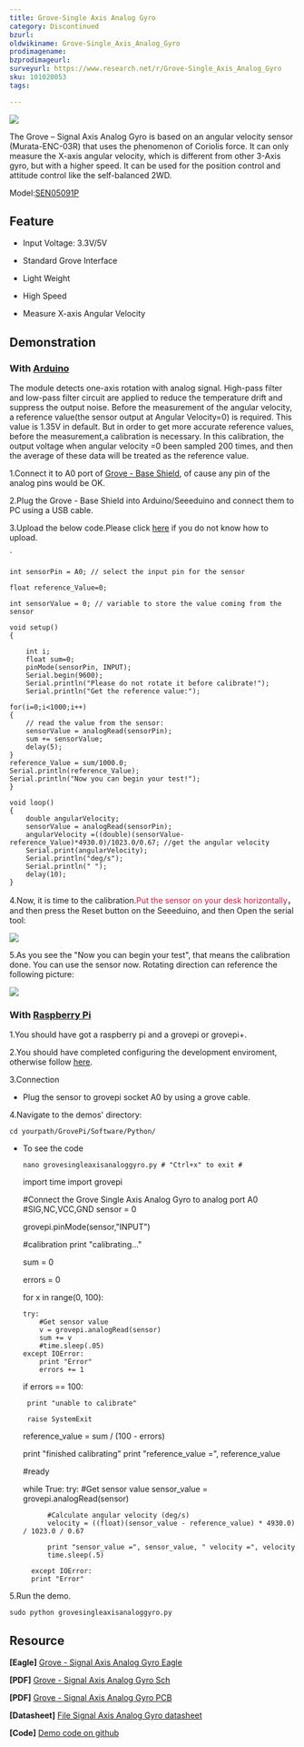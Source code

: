```yaml
---
title: Grove-Single Axis Analog Gyro‏‎
category: Discontinued
bzurl:
oldwikiname: Grove-Single_Axis_Analog_Gyro‏‎
prodimagename:
bzprodimageurl:
surveyurl: https://www.research.net/r/Grove-Single_Axis_Analog_Gyro
sku: 101020053
tags:

---
```


![](https://github.com/SeeedDocument/Grove-Single_Axis_Analog_Gyro/raw/master/img/Axis_Analog_Gyro_01.jpg)

The Grove – Signal Axis Analog Gyro is based on an angular velocity sensor (Murata-ENC-03R) that uses the phenomenon of Coriolis force. It can only measure the X-axis angular velocity, which is different from other 3-Axis gyro, but with a higher speed. It can be used for the position control and attitude control like the self-balanced 2WD.

Model:[SEN05091P](https://github.com/SeeedDocument/Grove-Base_Shield_for_IOIO-OTG/raw/master/res/Grove-Base_Shield_for_IOIO-OTG_Eagle_File.zip)

## Feature

- Input Voltage: 3.3V/5V

- Standard Grove Interface

- Light Weight

- High Speed

- Measure X-axis Angular Velocity

## Demonstration

### With [Arduino](https://www.arduino.cc/)

The module detects one-axis rotation with analog signal.
High-pass filter and low-pass filter circuit are applied to reduce the temperature drift and suppress the output noise.
Before the measurement of the angular velocity, a reference value(the sensor output at Angular Velocity=0) is required.
This value is 1.35V in default. But in order to get more accurate reference values, before the measurement,a calibration is necessary.
In this calibration, the output voltage when angular velocity =0 been sampled 200 times,
and then the average of these data will be treated as the reference value.

1.Connect it to A0 port of  [ Grove - Base Shield](https://seeeddoc.github.io/Grove-Base_Shield/), of cause any pin of the analog pins would be OK.

2.Plug the Grove - Base Shield into Arduino/Seeeduino and connect them to PC using a USB cable.

3.Upload the below code.Please click [here](https://seeeddoc.github.io/Upload_Code/) if you do not know how to upload.

`

    int sensorPin = A0; // select the input pin for the sensor

    float reference_Value=0;

    int sensorValue = 0; // variable to store the value coming from the sensor

    void setup()
    {

        int i;
        float sum=0;
        pinMode(sensorPin, INPUT);
        Serial.begin(9600);
        Serial.println("Please do not rotate it before calibrate!");
        Serial.println("Get the reference value:");

    for(i=0;i<1000;i++)
    {
        // read the value from the sensor:
        sensorValue = analogRead(sensorPin);
        sum += sensorValue;
        delay(5);
    }
    reference_Value = sum/1000.0;
    Serial.println(reference_Value);
    Serial.println("Now you can begin your test!");
    }

    void loop()
    {
        double angularVelocity;
        sensorValue = analogRead(sensorPin);
        angularVelocity =((double)(sensorValue-reference_Value)*4930.0)/1023.0/0.67; //get the angular velocity
        Serial.print(angularVelocity);
        Serial.println("deg/s");
        Serial.println(" ");
        delay(10);
    }


 4.Now, it is time to the calibration.<font color=#DC143C face="">Put the sensor on your desk horizontally</font>， and then press the Reset button on the Seeeduino, and then Open the serial tool:

![](https://github.com/SeeedDocument/Grove-Single_Axis_Analog_Gyro/raw/master/img/Gyro_Result.jpg)

5.As you see the "Now you can begin your test", that means the calibration done. You can use the sensor now. Rotating direction can reference the following picture:

![](https://github.com/SeeedDocument/Grove-Single_Axis_Analog_Gyro/raw/master/img/Rotate_direction.jpg)

### With [Raspberry Pi](https://seeeddoc.github.io/GrovePiPlus/)

1.You should have got a raspberry pi and a grovepi or grovepi+.

2.You should have completed configuring the development enviroment, otherwise follow [here](https://seeeddoc.github.io/GrovePiPlus/#Introducing_the_GrovePi.2B).

3.Connection
- Plug the sensor to grovepi socket A0 by using a grove cable.

4.Navigate to the demos' directory:

  ` cd yourpath/GrovePi/Software/Python/
  `
- To see the code


  ` nano grovesingleaxisanaloggyro.py # "Ctrl+x" to exit #
  `


    import time
    import grovepi

    #Connect the Grove Single Axis Analog Gyro to analog port A0
    #SIG,NC,VCC,GND
    sensor = 0

    grovepi.pinMode(sensor,"INPUT")

    #calibration
    print "calibrating..."

    sum = 0

    errors = 0

    for x in range(0, 100):

      try:
          #Get sensor value
          v = grovepi.analogRead(sensor)
          sum += v
          #time.sleep(.05)
      except IOError:
          print "Error"
          errors += 1

    if errors == 100:

       print "unable to calibrate"

       raise SystemExit

    reference_value = sum / (100 - errors)

    print "finished calibrating"
    print "reference_value =", reference_value

    #ready

    while True:
        try:
            #Get sensor value
            sensor_value = grovepi.analogRead(sensor)

            #Calculate angular velocity (deg/s)
            velocity = ((float)(sensor_value - reference_value) * 4930.0) / 1023.0 / 0.67

            print "sensor_value =", sensor_value, " velocity =", velocity
            time.sleep(.5)

        except IOError:
        print "Error"

5.Run the demo.

` sudo python grovesingleaxisanaloggyro.py
`

## Resource

**[Eagle]**  [Grove - Signal Axis Analog Gyro Eagle](https://github.com/SeeedDocument/Grove-Single_Axis_Analog_Gyro/raw/master/res/Grove-Signal_Axis_Analog_Gyro_Eagle_File.zip)

**[PDF]**  [Grove - Signal Axis Analog Gyro Sch](https://github.com/SeeedDocument/Grove-Single_Axis_Analog_Gyro/raw/master/res/Grove%20-%20Single%20Axis%20Analog%20Gyro%20v1.0%20Sch.pdf)

**[PDF]**  [Grove - Signal Axis Analog Gyro PCB](https://github.com/SeeedDocument/Grove-Single_Axis_Analog_Gyro/raw/master/res/Grove%20-%20Single%20Axis%20Analog%20Gyro%20v1.0%20PCB.pdf)

**[Datasheet]** [File Signal Axis Analog Gyro datasheet](https://github.com/SeeedDocument/Grove-Single_Axis_Analog_Gyro/raw/master/res/Analog_Gyro_datasheet.pdf)

**[Code]** [Demo code on github](https://github.com/Seeed-Studio/Grove_Single_Axis_Analog_Gyro)

